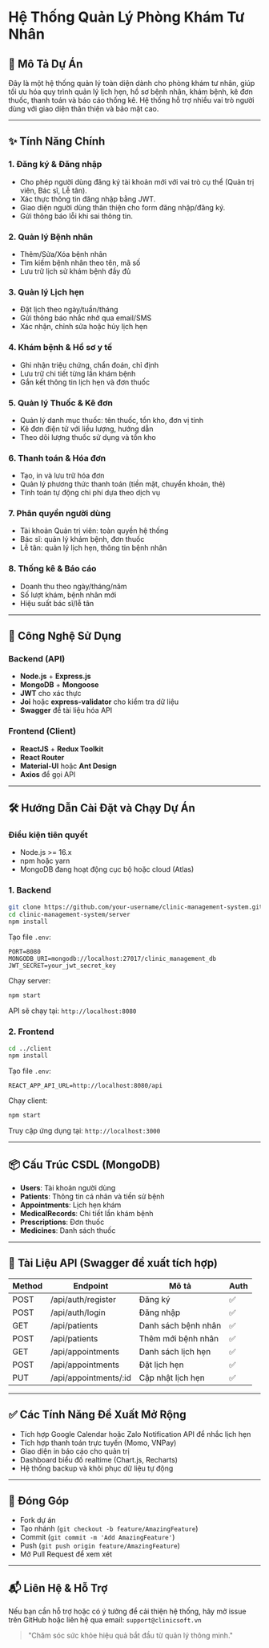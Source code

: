 # Hệ Thống Quản Lý Phòng Khám Tư Nhân

## 📌 Mô Tả Dự Án

Đây là một hệ thống quản lý toàn diện dành cho phòng khám tư nhân, giúp tối ưu hóa quy trình quản lý lịch hẹn, hồ sơ bệnh nhân, khám bệnh, kê đơn thuốc, thanh toán và báo cáo thống kê. Hệ thống hỗ trợ nhiều vai trò người dùng với giao diện thân thiện và bảo mật cao.

---

## ✨ Tính Năng Chính

### 1. Đăng ký & Đăng nhập

* Cho phép người dùng đăng ký tài khoản mới với vai trò cụ thể (Quản trị viên, Bác sĩ, Lễ tân).
* Xác thực thông tin đăng nhập bằng JWT.
* Giao diện người dùng thân thiện cho form đăng nhập/đăng ký.
* Gửi thông báo lỗi khi sai thông tin.

### 2. Quản lý Bệnh nhân

* Thêm/Sửa/Xóa bệnh nhân
* Tìm kiếm bệnh nhân theo tên, mã số
* Lưu trữ lịch sử khám bệnh đầy đủ

### 3. Quản lý Lịch hẹn

* Đặt lịch theo ngày/tuần/tháng
* Gửi thông báo nhắc nhở qua email/SMS
* Xác nhận, chỉnh sửa hoặc hủy lịch hẹn

### 4. Khám bệnh & Hồ sơ y tế

* Ghi nhận triệu chứng, chẩn đoán, chỉ định
* Lưu trữ chi tiết từng lần khám bệnh
* Gắn kết thông tin lịch hẹn và đơn thuốc

### 5. Quản lý Thuốc & Kê đơn

* Quản lý danh mục thuốc: tên thuốc, tồn kho, đơn vị tính
* Kê đơn điện tử với liều lượng, hướng dẫn
* Theo dõi lượng thuốc sử dụng và tồn kho

### 6. Thanh toán & Hóa đơn

* Tạo, in và lưu trữ hóa đơn
* Quản lý phương thức thanh toán (tiền mặt, chuyển khoản, thẻ)
* Tính toán tự động chi phí dựa theo dịch vụ

### 7. Phân quyền người dùng

* Tài khoản Quản trị viên: toàn quyền hệ thống
* Bác sĩ: quản lý khám bệnh, đơn thuốc
* Lễ tân: quản lý lịch hẹn, thông tin bệnh nhân

### 8. Thống kê & Báo cáo

* Doanh thu theo ngày/tháng/năm
* Số lượt khám, bệnh nhân mới
* Hiệu suất bác sĩ/lễ tân

---

## 🚀 Công Nghệ Sử Dụng

### Backend (API)

* **Node.js** + **Express.js**
* **MongoDB** + **Mongoose**
* **JWT** cho xác thực
* **Joi** hoặc **express-validator** cho kiểm tra dữ liệu
* **Swagger** để tài liệu hóa API

### Frontend (Client)

* **ReactJS** + **Redux Toolkit**
* **React Router**
* **Material-UI** hoặc **Ant Design**
* **Axios** để gọi API

---

## 🛠️ Hướng Dẫn Cài Đặt và Chạy Dự Án

### Điều kiện tiên quyết

* Node.js >= 16.x
* npm hoặc yarn
* MongoDB đang hoạt động cục bộ hoặc cloud (Atlas)

### 1. Backend

```bash
git clone https://github.com/your-username/clinic-management-system.git
cd clinic-management-system/server
npm install
```

Tạo file `.env`:

```
PORT=8080
MONGODB_URI=mongodb://localhost:27017/clinic_management_db
JWT_SECRET=your_jwt_secret_key
```

Chạy server:

```bash
npm start
```

API sẽ chạy tại: `http://localhost:8080`

### 2. Frontend

```bash
cd ../client
npm install
```

Tạo file `.env`:

```
REACT_APP_API_URL=http://localhost:8080/api
```

Chạy client:

```bash
npm start
```

Truy cập ứng dụng tại: `http://localhost:3000`

---

## 📦 Cấu Trúc CSDL (MongoDB)

* **Users**: Tài khoản người dùng
* **Patients**: Thông tin cá nhân và tiền sử bệnh
* **Appointments**: Lịch hẹn khám
* **MedicalRecords**: Chi tiết lần khám bệnh
* **Prescriptions**: Đơn thuốc
* **Medicines**: Danh sách thuốc

---

## 📘 Tài Liệu API (Swagger đề xuất tích hợp)

| Method | Endpoint               | Mô tả               | Auth |
| ------ | ---------------------- | ------------------- | ---- |
| POST   | /api/auth/register     | Đăng ký             | ✅    |
| POST   | /api/auth/login        | Đăng nhập           | ✅    |
| GET    | /api/patients          | Danh sách bệnh nhân | ✅    |
| POST   | /api/patients          | Thêm mới bệnh nhân  | ✅    |
| GET    | /api/appointments      | Danh sách lịch hẹn  | ✅    |
| POST   | /api/appointments      | Đặt lịch hẹn        | ✅    |
| PUT    | /api/appointments/\:id | Cập nhật lịch hẹn   | ✅    |

---

## ✅ Các Tính Năng Đề Xuất Mở Rộng

* Tích hợp Google Calendar hoặc Zalo Notification API để nhắc lịch hẹn
* Tích hợp thanh toán trực tuyến (Momo, VNPay)
* Giao diện in báo cáo cho quản trị
* Dashboard biểu đồ realtime (Chart.js, Recharts)
* Hệ thống backup và khôi phục dữ liệu tự động

---

## 🤝 Đóng Góp

* Fork dự án
* Tạo nhánh (`git checkout -b feature/AmazingFeature`)
* Commit (`git commit -m 'Add AmazingFeature'`)
* Push (`git push origin feature/AmazingFeature`)
* Mở Pull Request để xem xét

---

## 📬 Liên Hệ & Hỗ Trợ

Nếu bạn cần hỗ trợ hoặc có ý tưởng để cải thiện hệ thống, hãy mở issue trên GitHub hoặc liên hệ qua email: `support@clinicsoft.vn`

> "Chăm sóc sức khỏe hiệu quả bắt đầu từ quản lý thông minh."
